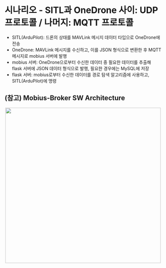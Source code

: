 # 시나리오 - SITL과 OneDrone 사이: UDP 프로토콜 / 나머지: MQTT 프로토콜

* SITL(ArduPilot): 드론의 상태를 MAVLink 메시지 데이터 타입으로 OneDrone에 전송
* OneDrone: MAVLink 메시지를 수신하고, 이를 JSON 형식으로 변환한 후 MQTT 메시지로 mobius 서버에 발행
* mobius 서버: OneDrone으로부터 수신한 데이터 중 필요한 데이터를 추출해 flask 서버에 JSON 데이터 형식으로 발행, 필요한 경우에는 MySQL에 저장
* flask 서버: mobius로부터 수신한 데이터를 경로 탐색 알고리즘에 사용하고, SITL(ArduPilot)에 명령

## (참고) Mobius-Broker SW Architecture
<div align="center">
<img src="https://user-images.githubusercontent.com/29790334/28245393-a1159d5e-6a40-11e7-8948-4262bf29c371.png" width="500"/>
</div>
